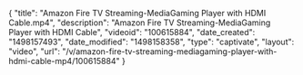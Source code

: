 {
    "title": "Amazon Fire TV Streaming-MediaGaming Player with HDMI Cable.mp4",
    "description": "Amazon Fire TV Streaming-MediaGaming Player with HDMI Cable",
    "videoid": "100615884",
    "date_created": "1498157493",
    "date_modified": "1498158358",
    "type": "captivate",
    "layout": "video",
    "url": "\/v\/amazon-fire-tv-streaming-mediagaming-player-with-hdmi-cable-mp4\/100615884"
}